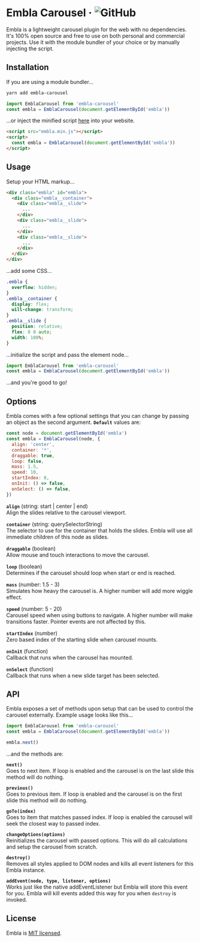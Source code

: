 # Embla Carousel &middot; ![GitHub](https://img.shields.io/github/license/davidcetinkaya/embla-carousel.svg?color=blue)

Embla is a lightweight carousel plugin for the web with no dependencies. It's 100% open source and free to use on both personal and commercial projects. Use it with the module bundler of your choice or by manually injecting the script.

## Installation

If you are using a module bundler...

```bash
yarn add embla-carousel
```

```javascript
import EmblaCarousel from 'embla-carousel'
const embla = EmblaCarousel(document.getElementById('embla'))
```

...or inject the minified script [here](https://raw.githubusercontent.com/davidcetinkaya/embla-carousel/master/sandbox/index.js) into your website.

```html
<script src="embla.min.js"></script>
<script>
  const embla = EmblaCarousel(document.getElementById('embla'))
</script>
```

## Usage

Setup your HTML markup...

```html
<div class="embla" id="embla">
  <div class="embla__container">
    <div class="embla__slide">
      ...
    </div>
    <div class="embla__slide">
      ...
    </div>
    <div class="embla__slide">
      ...
    </div>
  </div>
</div>
```

...add some CSS...

```css
.embla {
  overflow: hidden;
}
.embla__container {
  display: flex;
  will-change: transform;
}
.embla__slide {
  position: relative;
  flex: 0 0 auto;
  width: 100%;
}
```

...initialize the script and pass the element node...

```javascript
import EmblaCarousel from 'embla-carousel'
const embla = EmblaCarousel(document.getElementById('embla'))
```

...and you're good to go!

## Options

Embla comes with a few optional settings that you can change by passing an object as the second argument. **`Default`** values are:

```javascript
const node = document.getElementById('embla')
const embla = EmblaCarousel(node, {
  align: 'center',
  container: '*',
  draggable: true,
  loop: false,
  mass: 1.5,
  speed: 10,
  startIndex: 0,
  onInit: () => false,
  onSelect: () => false,
})
```

**`align`** (string: start | center | end)  
Align the slides relative to the carousel viewport.

**`container`** (string: querySelectorString)  
The selector to use for the container that holds the slides. Embla will use all immediate children of this node as slides.

**`draggable`** (boolean)  
Allow mouse and touch interactions to move the carousel.

**`loop`** (boolean)  
Determines if the carousel should loop when start or end is reached.

**`mass`** (number: 1.5 - 3)  
Simulates how heavy the carousel is. A higher number will add more wiggle effect.

**`speed`** (number: 5 - 20)  
Carousel speed when using buttons to navigate. A higher number will make transitions faster. Pointer events are not affected by this.

**`startIndex`** (number)  
Zero based index of the starting slide when carousel mounts.

**`onInit`** (function)  
Callback that runs when the carousel has mounted.

**`onSelect`** (function)  
Callback that runs when a new slide target has been selected.

## API

Embla exposes a set of methods upon setup that can be used to control the carousel externally. Example usage looks like this...

```javascript
import EmblaCarousel from 'embla-carousel'
const embla = EmblaCarousel(document.getElementById('embla'))

embla.next()
```

...and the methods are:

**`next()`**  
Goes to next item. If loop is enabled and the carousel is on the last slide this method will do nothing.

**`previous()`**  
Goes to previous item. If loop is enabled and the carousel is on the first slide this method will do nothing.

**`goTo(index)`**  
Goes to item that matches passed index. If loop is enabled the carousel will seek the closest way to passed index.

**`changeOptions(options)`**  
Reinitializes the carousel with passed options. This will do all calculations and setup the carousel from scratch.

**`destroy()`**  
Removes all styles applied to DOM nodes and kills all event listeners for this Embla instance.

**`addEvent(node, type, listener, options)`**  
Works just like the native addEventListener but Embla will store this event for you. Embla will kill events added this way for you when `destroy` is invoked.

## License

Embla is [MIT licensed](http://opensource.org/licenses/MIT).
